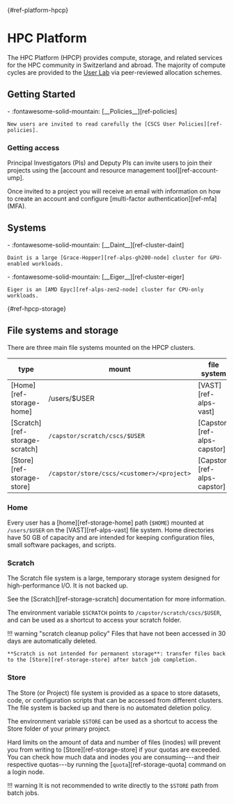 [](){#ref-platform-hpcp}
# HPC Platform

The HPC Platform (HPCP) provides compute, storage, and related services for the HPC community in Switzerland and abroad. The majority of compute cycles are provided to the [User Lab](https://www.cscs.ch/user-lab/overview) via peer-reviewed allocation schemes.  

## Getting Started

<div class="grid cards" markdown>
-   :fontawesome-solid-mountain: [__Policies__][ref-policies]

    New users are invited to read carefully the [CSCS User Policies][ref-policies].
</div>

### Getting access

Principal Investigators (PIs) and Deputy PIs can invite users to join their projects using the [account and resource management tool][ref-account-ump].

Once invited to a project you will receive an email with information on how to create an account and configure [multi-factor authentication][ref-mfa] (MFA).

## Systems

<div class="grid cards" markdown>
-   :fontawesome-solid-mountain: [__Daint__][ref-cluster-daint]

    Daint is a large [Grace-Hopper][ref-alps-gh200-node] cluster for GPU-enabled workloads.
</div>

<div class="grid cards" markdown>
-   :fontawesome-solid-mountain: [__Eiger__][ref-cluster-eiger]

    Eiger is an [AMD Epyc][ref-alps-zen2-node] cluster for CPU-only workloads.
</div>

[](){#ref-hpcp-storage}
## File systems and storage

There are three main file systems mounted on the HPCP clusters.

| type |mount | file system |
| -- | -- | -- |
| [Home][ref-storage-home]       | /users/$USER | [VAST][ref-alps-vast] |
| [Scratch][ref-storage-scratch] | `/capstor/scratch/cscs/$USER` | [Capstor][ref-alps-capstor] |
| [Store][ref-storage-store]     | `/capstor/store/cscs/<customer>/<project>` | [Capstor][ref-alps-capstor] |

### Home

Every user has a [home][ref-storage-home] path (`$HOME`) mounted at `/users/$USER` on the [VAST][ref-alps-vast] file system.
Home directories have 50 GB of capacity and are intended for keeping configuration files, small software packages, and scripts.

### Scratch

The Scratch file system is a large, temporary storage system designed for high-performance I/O. It is not backed up. 

See the [Scratch][ref-storage-scratch] documentation for more information.

The environment variable `$SCRATCH` points to `/capstor/scratch/cscs/$USER`, and can be used as a shortcut to access your scratch folder.

!!! warning "scratch cleanup policy"
    Files that have not been accessed in 30 days are automatically deleted.

    **Scratch is not intended for permanent storage**: transfer files back to the [Store][ref-storage-store] after batch job completion.

### Store

The Store (or Project) file system is provided as a space to store datasets, code, or configuration scripts that can be accessed from different clusters. The file system is backed up and there is no automated deletion policy.

The environment variable `$STORE` can be used as a shortcut to access the Store folder of your primary project.

Hard limits on the amount of data and number of files (inodes) will prevent you from writing to [Store][ref-storage-store] if your quotas are exceeded.
You can check how much data and inodes you are consuming---and their respective quotas---by running the [`quota`][ref-storage-quota] command on a login node.

!!! warning
    It is not recommended to write directly to the `$STORE` path from batch jobs. 

